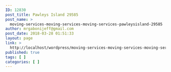 ```yaml
---
ID: 12830
post_title: Pawleys Island 29585
post_name: >
  moving-services-moving-services-moving-services-pawleysisland-29585
author: mrgabonijeff@gmail.com
post_date: 2018-03-28 01:51:33
layout: page
link: >
  http://localhost/wordpress/moving-services-moving-services-moving-services-pawleysisland-29585/
published: true
tags: [ ]
categories: [ ]
---
```

